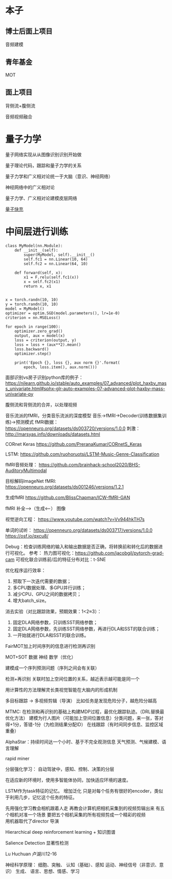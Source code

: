 
# 本子
## 博士后面上项目
音频建模

## 青年基金
MOT 

## 面上项目
背侧流+腹侧流

音频视频融合

# 量子力学
量子网络实现从从图像识别识别开始做

量子理论代码，跟踪和量子力学的关系

量子力学和广义相对论统一于大脑（意识、神经网络）

神经网络中的广义相对论

量子力学、广义相对论建模皮层网络

[量子快充](https://mp.weixin.qq.com/s/Q4uI3t-wZePVrkcv0UnKew)


# 中间层进行训练
```
class MyModel(nn.Module):
    def __init__(self):
        super(MyModel, self).__init__()
        self.fc1 = nn.Linear(10, 64)
        self.fc2 = nn.Linear(64, 10)

    def forward(self, x):
        x1 = F.relu(self.fc1(x))
        x = self.fc2(x1)
        return x, x1


x = torch.randn(10, 10)
y = torch.randn(10, 10)
model = MyModel()
optimizer = optim.SGD(model.parameters(), lr=1e-0)
criterion = nn.MSELoss()

for epoch in range(100):
    optimizer.zero_grad()
    output, aux = model(x)
    loss = criterion(output, y)
    loss = loss + (aux**2).mean()
    loss.backward()
    optimizer.step()
    
    print('Epoch {}, loss {}, aux norm {}'.format(
        epoch, loss.item(), aux.norm()))
```

面部识别vs房子识别python库的例子：
https://nilearn.github.io/stable/auto_examples/07_advanced/plot_haxby_mass_univariate.html#sphx-glr-auto-examples-07-advanced-plot-haxby-mass-univariate-py

腹侧流和背侧流的合并，以处理视频

音乐流派的fMRI，分类音乐流派的深度模型
音乐->fMRI->Decoder(训练数据集训练)->预测模式
fMRI数据：https://openneuro.org/datasets/ds003720/versions/1.0.0
刺激：http://marsyas.info/downloads/datasets.html

CORnet Keras
https://github.com/PreranaKumar/CORnetS_Keras

LSTM:
https://github.com/ruohoruotsi/LSTM-Music-Genre-Classification

fMRI音频处理：
https://github.com/brainhack-school2020/BHS-AuditoryMultimodal

目标解码ImageNet
fMRI: https://openneuro.org/datasets/ds001246/versions/1.2.1


生成fMRI
https://github.com/BlissChapman/ICW-fMRI-GAN

fMRI 补全-->（生成<--） 图像



视觉逆向工程： https://www.youtube.com/watch?v=Vv944hkTH7s


单词的试听：
https://openneuro.org/datasets/ds003717/versions/1.0.0
https://osf.io/qxcu8/



Debug：检查训练网络的输入和输出数据是否正确，将转换前和转化后的数据进行可视化。
参考：
热力图可视化：https://github.com/jacobgil/pytorch-grad-cam
可视化联合训练前/后的特征分布对比：t-SNE

优化程序运行效率：
1. 预取下一次迭代需要的数据；
2. 多CPU数据处理、多GPU并行训练；
3. 减少CPU、GPU之间的数据拷贝；
4. 增大batch_size。

消去实验（对比跟踪效果，预期效果：1<2≈3）：
1. 固定DLA网络参数，只训练SST网络参数；
2. 固定DLA网络参数，先训练SST网络参数，再进行DLA和SST的联合训练；
3. 一开始就进行DLA和SST的联合训练。




FairMOT加上时间序列的信息进行检测再识别

MOT+SOT
数据
神经
数学（优化）

建模成一个序列预测问题（序列之间会有关联）

检测+再识别
关联时加上空间位置的关系，越近表示越可能是同一个

用计算性的方法理解灵长类视觉智能在大脑内的形成机制

多目标跟踪 -> 多视频剪辑（导演）
比如任务是发现危险分子，越危险分越高

MTMC:
在检测和再识别的基础上构建MDP过程，最优化跟踪轨迹。（DRL替换最优化方法）
建模为行人图片（可能加上空间位置信息）分类问题，来一张，答对得+1分，答错-1分（为检测结果分配ID）
在线跟踪（有时间同步信息、监控区域重叠）

AlphaStar：持续时间达一个小时、基于不完全观测信息
天气预测、气候建模、语言理解

rapid miner

分层强化学习： 自动驾驶中，感知、控制、决策的分层

在适应新的环境时，使用多智能体协同，加快适应环境的速度。

LSTM作为task特征的记忆。
增加泛化
只是对每个任务有很好的encoder，类似于利用几步，记忆这个任务的特征。

先用强化学习教会相机跟着人走  再教会计算机把相机采集到的视频剪辑出来
有五个相机对准一个场景  要把五个相机采集的所有视频剪成一个精彩的视频  
用机器取代了director  导演


Hierarchical deep reinforcement learning   +  知识图谱

Salience Detection 显著性检测

Lu Huchuan 卢湖川12-16


神经科学原理：
细胞、突触、
认知（基础）、感知
运动、神经信号（非意识、意识）
生成、
语言、思想、情感、学习
